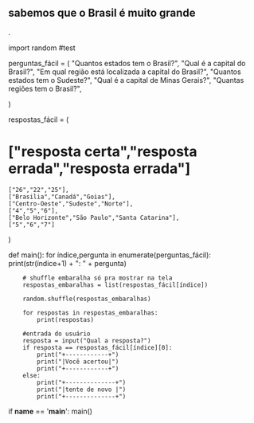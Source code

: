 <!DOCTYPE html>
<html>
<head>
<title><h1>Voce conhece o Brasil?</h1></title>
<body><p><h2>sabemos que o Brasil é muito grande</h2>.</p></body>


import random
#test
 
perguntas_fácil = (
 "Quantos estados tem o Brasil?",
 "Qual é a capital do Brasil?",
 "Em qual região está localizada a capital do Brasil?",
 "Quantos estados tem o Sudeste?",
 "Qual é a capital de Minas Gerais?",
 "Quantas regiões tem o Brasil?",
 
 
 )
 
respostas_fácil = (
# ["resposta certa","resposta errada","resposta errada"]
    ["26","22","25"],
    ["Brasilia","Canadá","Goias"],
    ["Centro-Oeste","Sudeste","Norte"],
    ["4","5","6"],
    ["Belo Horizonte","São Paulo","Santa Catarina"],
    ["5","6","7"]
)
 
def main():
    for índice,pergunta in enumerate(perguntas_fácil):
        print(str(índice+1) + ": " + pergunta)
 
        # shuffle embaralha só pra mostrar na tela
        respostas_embaralhas = list(respostas_fácil[índice])
        
        random.shuffle(respostas_embaralhas)
 
        for respostas in respostas_embaralhas:
            print(respostas)
 
        #entrada do usuário
        resposta = input("Qual a resposta?")
        if resposta == respostas_fácil[índice][0]:
            print("+------------+")
            print("|Você acertou|")
            print("+------------+")
        else:
            print("+--------------+")
            print("|tente de novo |")
            print("+--------------+")
 
if __name__ == '__main__':
    main()
 
